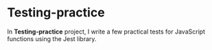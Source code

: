 # Testing-practice

In **Testing-practice** project, I  write a few practical tests for JavaScript functions using the Jest library.